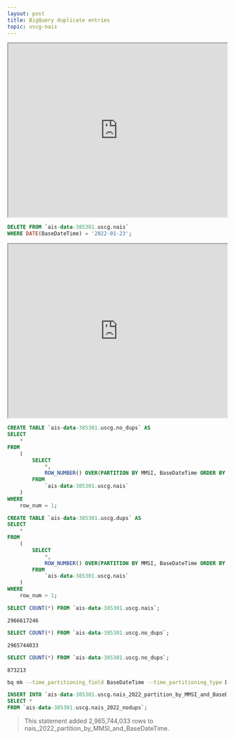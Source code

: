 ```yaml
---
layout: post
title: BigQuery duplicate entries
topic: uscg-nais
---
```




<iframe src="https://docs.google.com/spreadsheets/d/e/2PACX-1vSl2M3TYzX_680dQLsTtoUjMmDFf14ZfPa6L9Xr7Ddj-67pT60qKCuClJjwqhrhOp6ij9H7qWX4FepN/pubhtml?gid=0&amp;single=true&amp;widget=true&amp;headers=false" width="100%" height="400"></iframe>

```sql
DELETE FROM `ais-data-385301.uscg.nais`
WHERE DATE(BaseDateTime) = '2022-01-23';
```

<iframe src="https://docs.google.com/spreadsheets/d/e/2PACX-1vSF0vY_ng_U__puWldyFqWhFygwLgSQUO2h72XL9UFuBAkTx9CpcKB6awf7z7XlYwR-m81BkGniIA_6/pubhtml?gid=0&amp;single=true&amp;widget=true&amp;headers=false" width="100%" height="400"></iframe>

```sql
CREATE TABLE `ais-data-385301.uscg.no_dups` AS
SELECT 
    *
FROM 
    (
        SELECT 
            *, 
            ROW_NUMBER() OVER(PARTITION BY MMSI, BaseDateTime ORDER BY MMSI) AS row_num 
        FROM 
            `ais-data-385301.uscg.nais`
    )
WHERE 
    row_num = 1;
```

```sql
CREATE TABLE `ais-data-385301.uscg.dups` AS
SELECT 
    *
FROM 
    (
        SELECT 
            *, 
            ROW_NUMBER() OVER(PARTITION BY MMSI, BaseDateTime ORDER BY MMSI) AS row_num 
        FROM 
            `ais-data-385301.uscg.nais`
    )
WHERE 
    row_num > 1;
```

```sql
SELECT COUNT(*) FROM `ais-data-385301.uscg.nais`;
```

`2966617246`

```sql
SELECT COUNT(*) FROM `ais-data-385301.uscg.no_dups`;
```

`2965744033`

```sql
SELECT COUNT(*) FROM `ais-data-385301.uscg.no_dups`;
```

`873213`


```bash
bq mk --time_partitioning_field BaseDateTime --time_partitioning_type DAY --schema MarineCadastre_schema.json ais-data-385301:uscg.nais_2022_partition_by_MMSI_and_BaseDateTime
```

```sql
INSERT INTO `ais-data-385301.uscg.nais_2022_partition_by_MMSI_and_BaseDateTime`
SELECT *
FROM `ais-data-385301.uscg.nais_2022_nodups`;
```

> This statement added 2,965,744,033 rows to nais_2022_partition_by_MMSI_and_BaseDateTime.
